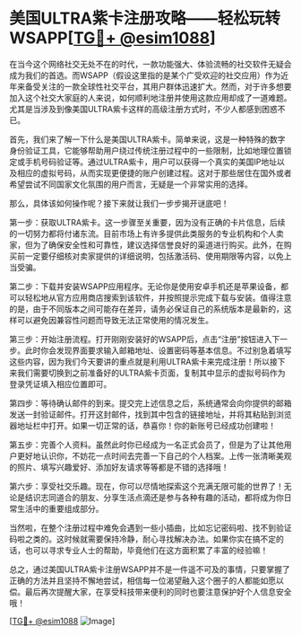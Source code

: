 # 美国ULTRA紫卡注册攻略——轻松玩转WSAPP[[TG💪+ @esim1088](https://t.me/s/esim1088)]

在当今这个网络社交无处不在的时代，一款功能强大、体验流畅的社交软件无疑会成为我们的首选。而WSAPP（假设这里指的是某个广受欢迎的社交应用）作为近年来备受关注的一款全球性社交平台，其用户群体迅速扩大。然而，对于许多想要加入这个社交大家庭的人来说，如何顺利地注册并使用这款应用却成了一道难题。尤其是当涉及到像美国ULTRA紫卡这样的高级注册方式时，不少人都感到困惑不已。

首先，我们来了解一下什么是美国ULTRA紫卡。简单来说，这是一种特殊的数字身份验证工具，它能够帮助用户绕过传统注册过程中的一些限制，比如地理位置锁定或手机号码验证等。通过ULTRA紫卡，用户可以获得一个真实的美国IP地址以及相应的虚拟号码，从而实现更便捷的账户创建过程。这对于那些居住在国外或者希望尝试不同国家文化氛围的用户而言，无疑是一个非常实用的选择。

那么，具体该如何操作呢？接下来就让我们一步步揭开谜底吧！

第一步：获取ULTRA紫卡。这一步骤至关重要，因为没有正确的卡片信息，后续的一切努力都将付诸东流。目前市场上有许多提供此类服务的专业机构和个人卖家，但为了确保安全性和可靠性，建议选择信誉良好的渠道进行购买。此外，在购买前一定要仔细核对卖家提供的详细说明，包括激活码、使用期限等内容，以免上当受骗。

第二步：下载并安装WSAPP应用程序。无论你是使用安卓手机还是苹果设备，都可以轻松地从官方应用商店搜索到该软件，并按照提示完成下载与安装。值得注意的是，由于不同版本之间可能存在差异，请务必保证自己的系统版本是最新的，这样可以避免因兼容性问题而导致无法正常使用的情况发生。

第三步：开始注册流程。打开刚刚安装好的WSAPP后，点击“注册”按钮进入下一步。此时你会发现界面要求输入邮箱地址、设置密码等基本信息。不过别急着填写这些内容，因为我们今天要讲的重点就是利用ULTRA紫卡来完成注册！所以接下来我们需要切换到之前准备好的ULTRA紫卡页面，复制其中显示的虚拟号码作为登录凭证填入相应位置即可。

第四步：等待确认邮件的到来。提交完上述信息之后，系统通常会向你提供的邮箱发送一封验证邮件。打开这封邮件，找到其中包含的链接地址，并将其粘贴到浏览器地址栏中打开。如果一切正常的话，恭喜你！你的新账号已经成功创建啦！

第五步：完善个人资料。虽然此时你已经成为一名正式会员了，但是为了让其他用户更好地认识你，不妨花一点时间去完善一下自己的个人档案。上传一张清晰美观的照片、填写兴趣爱好、添加好友请求等等都是不错的选择哦！

第六步：享受社交乐趣。现在，你可以尽情地探索这个充满无限可能的世界了！无论是结识志同道合的朋友、分享生活点滴还是参与各种有趣的活动，都将成为你日常生活中的重要组成部分。

当然啦，在整个注册过程中难免会遇到一些小插曲，比如忘记密码啦、找不到验证码啦之类的。这时候就需要保持冷静，耐心寻找解决办法。如果你实在搞不定的话，也可以寻求专业人士的帮助，毕竟他们在这方面积累了丰富的经验嘛！

总之，通过美国ULTRA紫卡注册WSAPP并不是一件遥不可及的事情，只要掌握了正确的方法并且坚持不懈地尝试，相信每一位渴望融入这个圈子的人都能如愿以偿。最后再次提醒大家，在享受科技带来便利的同时也要注意保护好个人信息安全哦！

[[TG💪+ @esim1088](https://t.me/s/esim1088) ![Image](https://i.postimg.cc/4NQfJmqS/Snipaste-2025-05-13-00-14-12.png)]